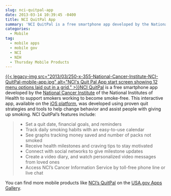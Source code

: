 ```yaml
---
slug: nci-quitpal-app
date: 2013-03-14 10:39:45 -0400
title: NCI QuitPal App
summary: 'NCI QuitPal is a free smartphone app developed by the National Cancer Institute of the National Institutes of Health to support smokers working to become smoke-free. This interactive app, available on the  iOS platform, was developed using proven quit'
categories:
  - Mobile
tag:
  - mobile apps
  - mobile gov
  - NCI
  - NIH
  - Thursday Mobile Products
---
```


[{{< legacy-img src="2013/03/250-x-355-National-Cancer-Institute-NCI-QuitPal-mobile-app.jpg" alt="NCI's Quit Pal App start screen showing 12 menu options laid out in a grid." >}}](https://s3.amazonaws.com/digitalgov/legacy-img/2013/03/NCI-quitpal-mobile-app.jpg)[NCI QuitPal](http://apps.usa.gov/nci-quitpal-app.shtml) is a free smartphone app developed by the [National Cancer Institute](http://www.cancer.gov/) of the National Institutes of Health to support smokers working to become smoke-free. This interactive app, available on the [ iOS platform](https://itunes.apple.com/us/app/nci-quitpal/id561732676?mt=8), was developed using proven quit strategies and tools to help change behavior and assist people with giving up smoking. NCI QuitPal’s features include:

>   * Set a quit date, financial goals, and reminders
>   * Track daily smoking habits with an easy-to-use calendar
>   * See graphs tracking money saved and number of packs not smoked
>   * Receive health milestones and craving tips to stay motivated
>   * Connect with social networks to give milestone updates
>   * Create a video diary, and watch personalized video messages from loved ones
>   * Access NCI’s Cancer Information Service by toll-free phone line or live chat

You can find more mobile products like [NCI&#8217;s QuitPal](http://apps.usa.gov/nci-quitpal-app.shtml) on the [USA.gov Apps Gallery](http://apps.usa.gov/).